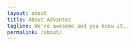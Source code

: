 ```yaml
---
layout: about
title: About Advantec
tagline: We're awesome and you know it.
permalink: /about/
---
```

